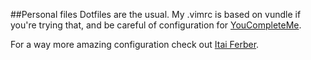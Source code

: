 ##Personal files
Dotfiles are the usual. My .vimrc is based on vundle if you're trying that, and be careful of configuration for [YouCompleteMe](https://github.com/Valloric/YouCompleteMe).

For a way more amazing configuration check out [Itai Ferber](https://github.com/itaiferber/Environment).
